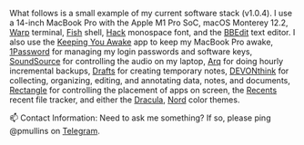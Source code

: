 What follows is a small example of my current software stack (v1.0.4). I use a 14-inch MacBook Pro with the Apple M1 Pro SoC, macOS 
Monterey 12.2, [Warp](https://www.warp.dev/) terminal, [Fish](https://github.com/fish-shell/fish-shell) shell, 
[Hack](https://sourcefoundry.org/hack/) monospace font, and the [BBEdit](https://www.barebones.com/products/bbedit/) text editor. I 
also use the [Keeping You Awake](https://github.com/newmarcel/KeepingYouAwake) app to keep my MacBook Pro awake, [1Password](https://1password.com/) for
managing my login passwords and software keys, [SoundSource](https://rogueamoeba.com/soundsource/) for controlling the audio on my 
laptop, [Arq](https://www.arqbackup.com/) for doing hourly incremental backups, [Drafts](https://getdrafts.com/) for creating 
temporary notes, [DEVONthink](https://www.devontechnologies.com/apps/devonthink) for collecting, organizing, editing, and annotating data, 
notes, and documents, [Rectangle](https://github.com/rxhanson/Rectangle) for controlling the placement of apps on screen, the 
[Recents](https://recentsapp.com/) recent file tracker, and either the [Dracula](https://draculatheme.com/), 
[Nord](https://www.nordtheme.com/) color themes. 

📫 Contact Information: Need to ask me something? If so, please ping @pmullins on [Telegram](https://telegram.org/).
